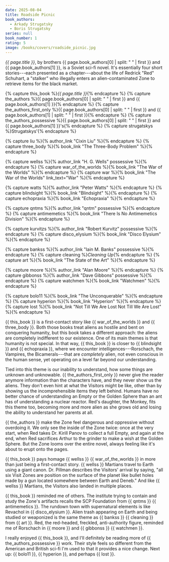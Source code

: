 ```yaml
---
date: 2025-08-04
title: Roadside Picnic
book_authors:
  - Arkady Strugatsky
  - Boris Strugatsky
series: null
book_number: 1
rating: 5
image: /books/covers/roadside_picnic.jpg
---
```


<cite class="book-title">{{ page.title }}</cite>, by brothers <span
class="author-name">{{ page.book_authors[0] | split: " " | first }}</span> and
<span class="author-name">{{ page.book_authors[1] }}</span>, is a Soviet
sci-fi novel. It's essentially four short stories---each presented as a
chapter---about the life of Redrick "Red" Schuhart, a "stalker" who illegally
enters an alien-contaminated Zone to retrieve items for the black market.

{% capture this_book %}<cite class="book-title">{{ page.title }}</cite>{% endcapture %}
{% capture the_authors %}<span class="author-name">{{ page.book_authors[0] | split: " " | first }}</span> and <span class="author-name">{{ page.book_authors[1] }}</span>{% endcapture %}
{% capture the_authors_first_only %}<span class="author-name">{{ page.book_authors[0] | split: " " | first }}</span> and <span class="author-name">{{ page.book_authors[1] | split: " " | first }}</span>{% endcapture %}
{% capture the_authors_possessive %}<span class="author-name">{{ page.book_authors[0] | split: " " | first }}</span> and <span class="author-name">{{ page.book_authors[1] }}</span>'s{% endcapture %}
{% capture strugatskys %}<span class="author-name">Strugatskys</span>'{% endcapture %}

{% capture liu %}{% author_link "Cixin Liu" %}{% endcapture %}
{% capture three_body %}{% book_link "The Three-Body Problem" %}{% endcapture %}

{% capture wellss %}{% author_link "H. G. Wells" possessive %}{% endcapture %}
{% capture war_of_the_worlds %}{% book_link "The War of the Worlds" %}{% endcapture %}
{% capture war %}{% book_link "The War of the Worlds" link_text="War" %}{% endcapture %}

{% capture watts %}{% author_link "Peter Watts" %}{% endcapture %}
{% capture blindsight %}{% book_link "Blindsight" %}{% endcapture %}
{% capture echopraxia %}{% book_link "Echopraxia" %}{% endcapture %}

{% capture qntms %}{% author_link "qntm" possessive %}{% endcapture %}
{% capture antimemetics %}{% book_link "There Is No Antimemetics Division" %}{% endcapture %}

{% capture kurvitzs %}{% author_link "Robert Kurvitz" possessive %}{% endcapture %}
{% capture disco_elysium %}{% book_link "Disco Elysium" %}{% endcapture %}

{% capture bankss %}{% author_link "Iain M. Banks" possessive %}{% endcapture %}
{% capture cleaning %}<cite class="short-story-title">Cleaning Up</cite>{% endcapture %}
{% capture art %}{% book_link "The State of the Art" %}{% endcapture %}

{% capture moore %}{% author_link "Alan Moore" %}{% endcapture %}
{% capture gibbonss %}{% author_link "Dave Gibbons" possessive %}{% endcapture %}
{% capture watchmen %}{% book_link "Watchmen" %}{% endcapture %}

{% capture bolo11 %}{% book_link "The Unconquerable" %}{% endcapture %}
{% capture hyperion %}{% book_link "Hyperion" %}{% endcapture %}
{% capture lost %}{% book_link "Not Till We Are Lost Not Till We Are Lost" %}{% endcapture %}

{{ this_book }} is a first-contact story like {{ war_of_the_worlds }} and {{
three_body }}. Both those books treat aliens as hostile and bent on conquering
humanity, but this book takes a different approach: the aliens are completely
indifferent to our existence. One of its main themes is that humanity is not
special. In that way, {{ this_book }} is closer to {{ blindsight }} and {{
echopraxia }}, where we encounter intelligences---Rorschach, the Vampires, the
Bicamerals---that are _completely_ alien, not even conscious in the human
sense, yet operating on a level far beyond our understanding.

Tied into this theme is our inability to understand, how some things are
unknown and unknowable. {{ the_authors_first_only }} never give the reader
anymore information than the characters have, and they never show us the
aliens. They don't even hint at what the Visitors might be like, other than by
showing us the incomprehensible items they left behind. Humans have no better
chance of understanding an Empty or the Golden Sphere than an ant has of
understanding a nuclear reactor. Red's daughter, the Monkey, fits this theme
too, becoming more and more alien as she grows old and losing the ability to
understand her parents at all.

{{ the_authors }} make the Zone feel dangerous and oppressive without
overdoing it. We only see the inside of the Zone twice: once at the very
start, when Red takes Dr. Kirill Panov to collect a full Empty, and again at
the end, when Red sacrifices Arthur to the grinder to make a wish at the
Golden Sphere. But the Zone looms over the entire novel, always feeling like
it's about to erupt onto the pages.

{{ this_book }} pays homage {{ wellss }} {{ war_of_the_worlds }} in more than
just being a first-contact story. {{ wellss }} Martians travel to Earth using
a giant canon. Dr. Pillman describes the Visitors' arrival by saying, "all six
Visit Zones are position on the surface of the planet like bullet holes made
by a gun located somewhere between Earth and Deneb." And like {{ wellss }}
Martians, the Visitors also landed in multiple places.

{{ this_book }} reminded me of others. The institute trying to contain and
study the Zone's artifacts recalls the SCP Foundation from {{ qntms }} {{
antimemetics }}. The rundown town with supernatural elements is like Revachol
in {{ disco_elysium }}. Alien trash appearing on Earth and being studied or
weaponized is the same theme as {{ bankss }} {{ cleaning }} from {{ art }}.
Red, the red-headed, freckled, anti-authority figure, reminded me of Rorschach
in {{ moore }} and {{ gibbonss }} {{ watchmen }}.

I really enjoyed {{ this_book }}, and I'll definitely be reading more of {{
the_authors_possessive }} work. Their style feels so different from the
American and British sci-fi I'm used to that it provides a nice change. Next
up: {{ bolo11 }}, {{ hyperion }}, and perhaps {{ lost }}.
